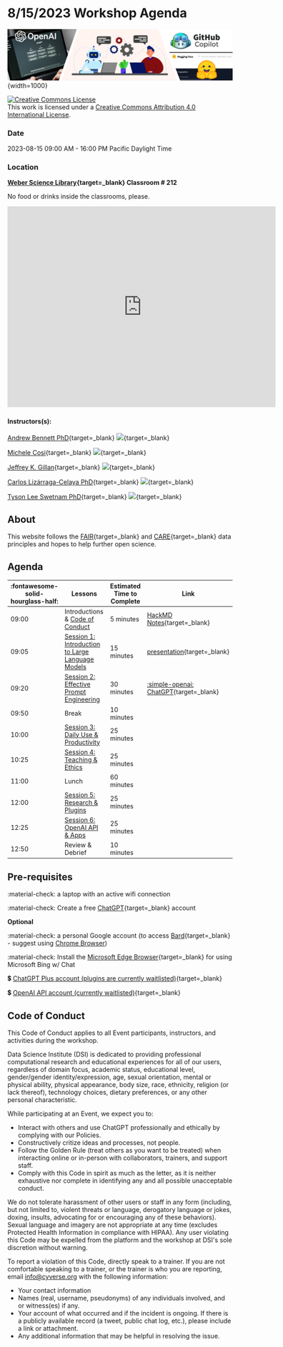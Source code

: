 # 8/15/2023 Workshop Agenda

![banner](assets/banner3_ai.png){width=1000}

<a rel="license" href="http://creativecommons.org/licenses/by/4.0/"><img alt="Creative Commons License" style="border-width:0" src="https://i.creativecommons.org/l/by/4.0/88x31.png" /></a><br />This work is licensed under a <a rel="license" href="http://creativecommons.org/licenses/by/4.0/">Creative Commons Attribution 4.0 International License</a>.

### Date 

2023-08-15 09:00 AM - 16:00 PM Pacific Daylight Time

### Location 

**[Weber Science Library](https://goo.gl/maps/REmCthF25znRFa7f8){target=_blank}  Classroom # 212**

No food or drinks inside the classrooms, please.

<iframe src="https://www.google.com/maps/embed?pb=!1m18!1m12!1m3!1d3374.7116878831707!2d-110.94982652402594!3d32.238928673893106!2m3!1f0!2f0!3f0!3m2!1i1024!2i768!4f13.1!3m3!1m2!1s0x86d671a7b5176c53%3A0x67880bc15138eb29!2sHealth%20Sciences%20Innovation%20Building%20(HSIB)!5e0!3m2!1sen!2sus!4v1685220356093!5m2!1sen!2sus" width="600" height="450" style="border:0;" allowfullscreen="" loading="lazy" referrerpolicy="no-referrer-when-downgrade"></iframe>

#### Instructors(s): 

[Andrew Bennett PhD](http://arbennett.github.io/){target=_blank} [![](https://orcid.org/sites/default/files/images/orcid_16x16.png)](https://orcid.org/0000-0002-7742-3138){target=_blank}

[Michele Cosi](https://cosimichele.github.io/){target=_blank} [![](https://orcid.org/sites/default/files/images/orcid_16x16.png)](https://orcid.org/0000-0001-7609-1939){target=_blank}

[Jeffrey K. Gillan](https://gillanscience.com/){target=_blank} [![](https://orcid.org/sites/default/files/images/orcid_16x16.png)](https://orcid.org/0000-0002-0731-3048){target=_blank}

[Carlos Lizárraga-Celaya PhD](https://carloslizarragac.github.io/){target=_blank} [![](https://orcid.org/sites/default/files/images/orcid_16x16.png)](https://orcid.org/0000-0002-0893-4268){target=_blank}

[Tyson Lee Swetnam PhD](https://tysonswetnam.com/){target=_blank} [![](https://orcid.org/sites/default/files/images/orcid_16x16.png)](http://orcid.org/0000-0002-6639-7181){target=_blank}

## About

This website follows the [FAIR](https://www.go-fair.org/fair-principles/){target=_blank} and [CARE](https://www.gida-global.org/care){target=_blank} data principles and hopes to help further open science. 

## Agenda

| :fontawesome-solid-hourglass-half: | Lessons | Estimated Time to Complete | Link |
|------------------------------------|---------|----------------------------|------|
| 09:00 | Introductions & [Code of Conduct](#code-of-conduct) | 5 minutes | [HackMD Notes](https://tinyurl.com/ua-chatgpt101-notes){target=_blank} |
| 09:05 | [Session 1: Introduction to Large Language Models](chatgpt_prompts.md#how-does-chatgpt-work) | 15 minutes | [presentation](https://docs.google.com/presentation/d/1PzPafN5Yznf8jdgpquPAaN0TmYC9WJwvPxM_I2LPwFo/edit?usp=sharing){target=_blank} |
| 09:20| [Session 2: Effective Prompt Engineering](chatgpt_prompts.md#simple-openai-prompt-writing) | 30 minutes | [:simple-openai: ChatGPT](https://chat.openai.com){target=_blank} |
| 09:50 | Break | 10 minutes | |
| 10:00 | [Session 3: Daily Use & Productivity](daily-productivity.md) | 25 minutes | |
| 10:25 | [Session 4: Teaching & Ethics](education.md) | 25 minutes | |
| 11:00 | Lunch | 60 minutes | |  
| 12:00 | [Session 5: Research & Plugins](ai_landscape.md) | 25 minutes |  | 
| 12:25 | [Session 6: OpenAI API & Apps ](openai_api.md) | 25 minutes | |
| 12:50 | Review & Debrief | 10 minutes | | 

## Pre-requisites

:material-check: a laptop with an active wifi connection

:material-check: Create a free [ChatGPT](https://chat.openai.com){target=_blank} account

**Optional**

:material-check: a personal Google account (to access [Bard](https://bard.google.com){target=_blank} - suggest using [Chrome Browser](https://www.google.com/chrome/))

:material-check: Install the [Microsoft Edge Browser](https://www.microsoft.com/en-us/edge){target=_blank} for using Microsoft Bing w/ Chat

:heavy_dollar_sign: [ChatGPT Plus account (plugins are currently waitlisted)](https://openai.com/blog/chatgpt-plugins){target=_blank}

:heavy_dollar_sign: [OpenAI API account (currently waitlisted)](https://share.hsforms.com/1u4goaXwDRKC9-x9IvKno0A4sk30){target=_blank} 

## Code of Conduct

This Code of Conduct applies to all Event participants, instructors, and activities during the workshop.

Data Science Institute (DSI) is dedicated to providing professional computational research
and educational experiences for all of our users, regardless of domain
focus, academic status, educational level, gender/gender
identity/expression, age, sexual orientation, mental or physical
ability, physical appearance, body size, race, ethnicity, religion (or
lack thereof), technology choices, dietary preferences, or any other
personal characteristic.

While participating at an Event, we expect you to:

-   Interact with others and use ChatGPT professionally and ethically by
    complying with our Policies.
-   Constructively critize ideas and processes, not people.
-   Follow the Golden Rule (treat others as you want to be treated) when
    interacting online or in-person with collaborators, trainers, and
    support staff.
-   Comply with this Code in spirit as much as the letter, as it is
    neither exhaustive nor complete in identifying any and all possible
    unacceptable conduct.

We do not tolerate harassment of other users or staff in any form
(including, but not limited to, violent threats or language, derogatory
language or jokes, doxing, insults, advocating for or encouraging any of
these behaviors). Sexual language and imagery are not appropriate at any
time (excludes Protected Health Information in compliance with HIPAA).
Any user violating this Code may be expelled from the platform and the
workshop at DSI's sole discretion without warning.

To report a violation of this Code, directly speak to a trainer. If you are not comfortable
speaking to a trainer, or the trainer is who you are reporting, email <info@cyverse.org> with the following information:

-   Your contact information
-   Names (real, username, pseudonyms) of any individuals involved, and
    or witness(es) if any.
-   Your account of what occurred and if the incident is ongoing. If
    there is a publicly available record (a tweet, public chat log,
    etc.), please include a link or attachment.
-   Any additional information that may be helpful in resolving the
    issue.
